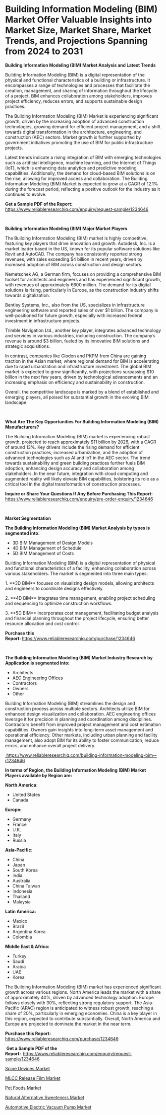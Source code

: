 <p><h1>Building Information Modeling (BIM) Market Offer Valuable Insights into Market Size, Market Share, Market Trends, and Projections Spanning from 2024 to 2031</h1></p><p><strong>Building Information Modeling (BIM) Market Analysis and Latest Trends</strong></p>
<p><p>Building Information Modeling (BIM) is a digital representation of the physical and functional characteristics of a building or infrastructure. It encompasses a range of technologies and processes that facilitate the creation, management, and sharing of information throughout the lifecycle of a project. BIM enhances collaboration among stakeholders, improves project efficiency, reduces errors, and supports sustainable design practices.</p><p>The Building Information Modeling (BIM) Market is experiencing significant growth, driven by the increasing adoption of advanced construction technologies, growing demand for efficient project management, and a shift towards digital transformation in the architecture, engineering, and construction (AEC) sectors. Market growth is further supported by government initiatives promoting the use of BIM for public infrastructure projects.</p><p>Latest trends indicate a rising integration of BIM with emerging technologies such as artificial intelligence, machine learning, and the Internet of Things (IoT), which is enhancing data analytics and predictive modeling capabilities. Additionally, the demand for cloud-based BIM solutions is on the rise, allowing for improved access and collaboration. The Building Information Modeling (BIM) Market is expected to grow at a CAGR of 12.1% during the forecast period, reflecting a positive outlook for the industry as it continues to evolve.</p></p>
<p><strong>Get a Sample PDF of the Report:&nbsp;</strong> <a href="https://www.reliableresearchiq.com/enquiry/request-sample/1234646?utm_campaign=1138&utm_medium=2&utm_source=Github&utm_content=ia&utm_term=08102024&utm_id=building-information-modeling-bim">https://www.reliableresearchiq.com/enquiry/request-sample/1234646</a></p>
<p>&nbsp;</p>
<p><strong>Building Information Modeling (BIM) Major Market Players</strong></p>
<p><p>The Building Information Modeling (BIM) market is highly competitive, featuring key players that drive innovation and growth. Autodesk, Inc. is a market leader based in the US, known for its popular software solutions like Revit and AutoCAD. The company has consistently reported strong revenues, with sales exceeding $4 billion in recent years, driven by increased adoption of BIM across construction and design sectors.</p><p>Nemetschek AG, a German firm, focuses on providing a comprehensive BIM toolset for architects and engineers and has experienced significant growth, with revenues of approximately €600 million. The demand for its digital solutions is rising, particularly in Europe, as the construction industry shifts towards digitalization.</p><p>Bentley Systems, Inc., also from the US, specializes in infrastructure engineering software and reported sales of over $1 billion. The company is well-positioned for future growth, especially with increased federal investment in infrastructure projects.</p><p>Trimble Navigation Ltd., another key player, integrates advanced technology and services in various industries, including construction. The company’s revenue is around $3 billion, fueled by its innovative BIM solutions and strategic acquisitions.</p><p>In contrast, companies like Glodon and PKPM from China are gaining traction in the Asian market, where regional demand for BIM is accelerating due to rapid urbanization and infrastructure investment. The global BIM market is expected to grow significantly, with projections surpassing $10 billion in the next few years, driven by technological advancements and an increasing emphasis on efficiency and sustainability in construction.</p><p>Overall, the competitive landscape is marked by a blend of established and emerging players, all poised for substantial growth in the evolving BIM landscape.</p></p>
<p>&nbsp;</p>
<p><strong>What Are The Key Opportunities For Building Information Modeling (BIM) Manufacturers?</strong></p>
<p><p>The Building Information Modeling (BIM) market is experiencing robust growth, projected to reach approximately $11 billion by 2026, with a CAGR of around 13%. Key drivers include the rising demand for efficient construction practices, increased urbanization, and the adoption of advanced technologies such as AI and IoT in the AEC sector. The trend towards sustainability and green building practices further fuels BIM adoption, enhancing design accuracy and collaboration among stakeholders. In the near future, integration with cloud computing and augmented reality will likely elevate BIM capabilities, bolstering its role as a critical tool in the digital transformation of construction processes.</p></p>
<p><strong>Inquire or Share Your Questions If Any Before Purchasing This Report:</strong> <a href="https://www.reliableresearchiq.com/enquiry/pre-order-enquiry/1234646?utm_campaign=1138&utm_medium=2&utm_source=Github&utm_content=ia&utm_term=08102024&utm_id=building-information-modeling-bim">https://www.reliableresearchiq.com/enquiry/pre-order-enquiry/1234646</a></p>
<p>&nbsp;</p>
<p><strong>Market Segmentation</strong></p>
<p><strong>The Building Information Modeling (BIM) Market Analysis by types is segmented into:</strong></p>
<p><ul><li>3D BIM Management of Design Models</li><li>4D BIM Management of Schedule</li><li>5D BIM Management of Costs</li></ul></p>
<p><p>Building Information Modeling (BIM) is a digital representation of physical and functional characteristics of a facility, enhancing collaboration across various stakeholders. The market is segmented into three main types: </p><p>1. **3D BIM** focuses on visualizing design models, allowing architects and engineers to coordinate designs effectively.</p><p>2. **4D BIM** integrates time management, enabling project scheduling and sequencing to optimize construction workflows. </p><p>3. **5D BIM** incorporates cost management, facilitating budget analysis and financial planning throughout the project lifecycle, ensuring better resource allocation and cost control.</p></p>
<p><strong>Purchase this Report:&nbsp;</strong><a href="https://www.reliableresearchiq.com/purchase/1234646?utm_campaign=1138&utm_medium=2&utm_source=Github&utm_content=ia&utm_term=08102024&utm_id=building-information-modeling-bim">https://www.reliableresearchiq.com/purchase/1234646</a></p>
<p>&nbsp;</p>
<p><strong>The Building Information Modeling (BIM) Market Industry Research by Application is segmented into:</strong></p>
<p><ul><li>Architects</li><li>AEC Engineering Offices</li><li>Contractors</li><li>Owners</li><li>Other</li></ul></p>
<p><p>Building Information Modeling (BIM) streamlines the design and construction process across multiple sectors. Architects utilize BIM for enhanced design visualization and collaboration. AEC engineering offices leverage it for precision in planning and coordination among disciplines. Contractors benefit from improved project management and cost estimation capabilities. Owners gain insights into long-term asset management and operational efficiency. Other markets, including urban planning and facility management, also adopt BIM for its ability to foster communication, reduce errors, and enhance overall project delivery.</p></p>
<p><a href="https://www.reliableresearchiq.com/building-information-modeling-bim--r1234646?utm_campaign=1138&utm_medium=2&utm_source=Github&utm_content=ia&utm_term=08102024&utm_id=building-information-modeling-bim">&nbsp;https://www.reliableresearchiq.com/building-information-modeling-bim--r1234646</a></p>
<p><strong>In terms of Region, the Building Information Modeling (BIM) Market Players available by Region are:</strong></p>
<p>
    <p> <strong> North America: </strong>
        <ul>
            <li>United States</li>
            <li>Canada</li>
        </ul>
        </p> 
    <p> <strong> Europe: </strong>
        <ul>
            <li>Germany</li>
            <li>France</li>
            <li>U.K.</li>
            <li>Italy</li>
            <li>Russia</li>
        </ul>
        </p> 
    <p> <strong> Asia-Pacific: </strong>
        <ul>
            <li>China</li>
            <li>Japan</li>
            <li>South Korea</li>
            <li>India</li>
            <li>Australia</li>
            <li>China Taiwan</li>
            <li>Indonesia</li>
            <li>Thailand</li>
            <li>Malaysia</li>
        </ul>
        </p> 
    <p> <strong> Latin America: </strong>
        <ul>
            <li>Mexico</li>
            <li>Brazil</li>
            <li>Argentina Korea</li>
            <li>Colombia</li>
        </ul>
        </p> 
    <p> <strong> Middle East & Africa: </strong>
        <ul>
            <li>Turkey</li>
            <li>Saudi</li>
            <li>Arabia</li>
            <li>UAE</li>
            <li>Korea</li>
        </ul>
    </p>
    </p>
<p><p>The Building Information Modeling (BIM) market has experienced significant growth across various regions. North America leads the market with a share of approximately 40%, driven by advanced technology adoption. Europe follows closely with 30%, reflecting strong regulatory support. The Asia-Pacific (APAC) region is anticipated to witness robust growth, reaching a share of 20%, particularly in emerging economies. China is a key player in this region, expected to contribute substantially. Overall, North America and Europe are projected to dominate the market in the near term.</p></p>
<p><strong>Purchase this Report: </strong><a href="https://www.reliableresearchiq.com/purchase/1234646?utm_campaign=1138&utm_medium=2&utm_source=Github&utm_content=ia&utm_term=08102024&utm_id=building-information-modeling-bim">https://www.reliableresearchiq.com/purchase/1234646</a></p>
<p>&nbsp;<strong>Get a Sample PDF of the Report:&nbsp;&nbsp;</strong><a href="https://www.reliableresearchiq.com/enquiry/request-sample/1234646?utm_campaign=1138&utm_medium=2&utm_source=Github&utm_content=ia&utm_term=08102024&utm_id=building-information-modeling-bim">https://www.reliableresearchiq.com/enquiry/request-sample/1234646</a></p>
<p><strong></strong></p>
<p><p><a href="https://www.linkedin.com/pulse/market-leaders-laggards-global-spine-devices-trends-qjmxe?utm_campaign=1138&utm_medium=2&utm_source=Github&utm_content=ia&utm_term=08102024&utm_id=building-information-modeling-bim">Spine Devices Market</a></p><p><a href="https://github.com/salliswaboniold6/Market-Research-Report-List-1/blob/main/mlcc-release-film-market.md?utm_campaign=1138&utm_medium=2&utm_source=Github&utm_content=ia&utm_term=08102024&utm_id=building-information-modeling-bim">MLCC Release Film Market</a></p><p><a href="https://issuu.com/reportprime-2/docs/pet-foods-market-size-2030.pptx_5e71cb84b52ee3?utm_campaign=1138&utm_medium=2&utm_source=Github&utm_content=ia&utm_term=08102024&utm_id=building-information-modeling-bim">Pet Foods Market</a></p><p><a href="https://issuu.com/reportprime-2/docs/natural-alternative-sweeteners-mark_3f299e456d8b3d?utm_campaign=1138&utm_medium=2&utm_source=Github&utm_content=ia&utm_term=08102024&utm_id=building-information-modeling-bim">Natural Alternative Sweeteners Market</a></p><p><a href="https://www.linkedin.com/pulse/automotive-electric-vacuum-pump-market-outlook-current-assessment-uitae?utm_campaign=1138&utm_medium=2&utm_source=Github&utm_content=ia&utm_term=08102024&utm_id=building-information-modeling-bim">Automotive Electric Vacuum Pump Market</a></p></p>